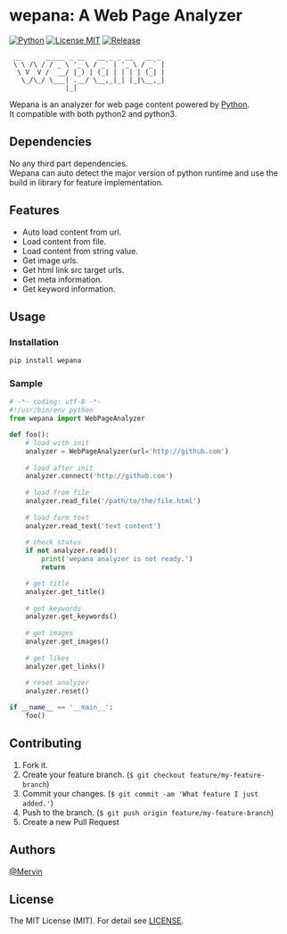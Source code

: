 # wepana: A Web Page Analyzer

[![Python](https://img.shields.io/badge/Python-3.5-orange.svg?style=flat&maxAge=2592000)](https://www.python.org)
[![License MIT](https://img.shields.io/badge/License-MIT-lightgray.svg?style=flat&maxAge=2592000)](https://opensource.org/licenses/MIT)
[![Release](https://img.shields.io/badge/Release-v0.2.0-lightgray.svg?style=flat&maxAge=2592000)]()

```
 __      _____ _ __   __ _ _ __   __ _
 \ \ /\ / / _ \ '_ \ / _` | '_ \ / _` |
  \ V  V /  __/ |_) | (_| | | | | (_| |
   \_/\_/ \___| .__/ \__,_|_| |_|\__,_|
              |_|
```

Wepana is an analyzer for web page content powered by [Python](https://www.python.org).<br>
It compatible with both python2 and python3. 

## Dependencies

No any third part dependencies.<br> 
Wepana can auto detect the major version of python runtime and use the build in library for feature implementation.

## Features

- Auto load content from url.
- Load content from file.
- Load content from string value.
- Get image urls.
- Get html link src target urls.
- Get meta information.
- Get keyword information.

## Usage

### Installation

```bash
pip install wepana
```

### Sample

```python
# -*- coding: utf-8 -*-
#!/usr/bin/env python
from wepana import WebPageAnalyzer

def foo():
    # load with init
    analyzer = WebPageAnalyzer(url='http://github.com')
    
    # load after init
    analyzer.connect('http://github.com')
    
    # load from file
    analyzer.read_file('/path/to/the/file.html')
    
    # load form text
    analyzer.read_text('text content')
    
    # check status
    if not analyzer.read():
        print('wepana analyzer is not ready.')
        return

    # get title
    analyzer.get_title()
    
    # get keywords
    analyzer.get_keywords()
    
    # get images
    analyzer.get_images()
    
    # get likes
    analyzer.get_links()
    
    # reset analyzer
    analyzer.reset()

if __name__ == '__main__':
    foo()

```

## Contributing

1. Fork it.
2. Create your feature branch. (`$ git checkout feature/my-feature-branch`)
3. Commit your changes. (`$ git commit -am 'What feature I just added.'`)
4. Push to the branch. (`$ git push origin feature/my-feature-branch`)
5. Create a new Pull Request

## Authors

[@Mervin](https://github.com/mervinkid) 

## License

The MIT License (MIT). For detail see [LICENSE](LICENSE).
